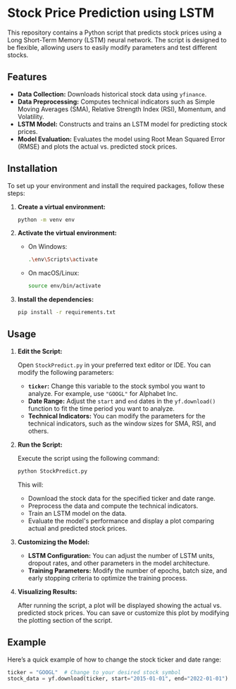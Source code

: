 # Stock Price Prediction using LSTM

This repository contains a Python script that predicts stock prices using a Long Short-Term Memory (LSTM) neural network. The script is designed to be flexible, allowing users to easily modify parameters and test different stocks.

## Features
- **Data Collection:** Downloads historical stock data using `yfinance`.
- **Data Preprocessing:** Computes technical indicators such as Simple Moving Averages (SMA), Relative Strength Index (RSI), Momentum, and Volatility.
- **LSTM Model:** Constructs and trains an LSTM model for predicting stock prices.
- **Model Evaluation:** Evaluates the model using Root Mean Squared Error (RMSE) and plots the actual vs. predicted stock prices.

## Installation

To set up your environment and install the required packages, follow these steps:

1. **Create a virtual environment:**

    ```bash
    python -m venv env
    ```

2. **Activate the virtual environment:**

    - On Windows:
      ```bash
      .\env\Scripts\activate
      ```
    - On macOS/Linux:
      ```bash
      source env/bin/activate
      ```

3. **Install the dependencies:**

    ```bash
    pip install -r requirements.txt
    ```

## Usage

1. **Edit the Script:**

    Open `StockPredict.py` in your preferred text editor or IDE. You can modify the following parameters:
    
    - **`ticker`:** Change this variable to the stock symbol you want to analyze. For example, use `"GOOGL"` for Alphabet Inc.
    - **Date Range:** Adjust the `start` and `end` dates in the `yf.download()` function to fit the time period you want to analyze.
    - **Technical Indicators:** You can modify the parameters for the technical indicators, such as the window sizes for SMA, RSI, and others.

2. **Run the Script:**

    Execute the script using the following command:

    ```bash
    python StockPredict.py
    ```

    This will:
    - Download the stock data for the specified ticker and date range.
    - Preprocess the data and compute the technical indicators.
    - Train an LSTM model on the data.
    - Evaluate the model's performance and display a plot comparing actual and predicted stock prices.

3. **Customizing the Model:**

    - **LSTM Configuration:** You can adjust the number of LSTM units, dropout rates, and other parameters in the model architecture.
    - **Training Parameters:** Modify the number of epochs, batch size, and early stopping criteria to optimize the training process.

4. **Visualizing Results:**

    After running the script, a plot will be displayed showing the actual vs. predicted stock prices. You can save or customize this plot by modifying the plotting section of the script.

## Example

Here’s a quick example of how to change the stock ticker and date range:

```python
ticker = "GOOGL"  # Change to your desired stock symbol
stock_data = yf.download(ticker, start="2015-01-01", end="2022-01-01")
